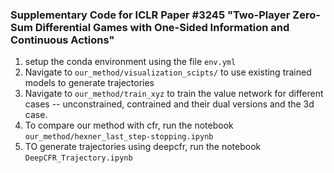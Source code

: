 ### Supplementary Code for ICLR Paper #3245 "Two-Player Zero-Sum Differential Games with One-Sided Information and Continuous Actions"


1. setup the conda environment using the file `env.yml`
2. Navigate to `our_method/visualization_scipts/` to use existing trained models to generate trajectories
3. Navigate to `our_method/train_xyz` to train the value network for different cases -- unconstrained, contrained and their dual versions and the 3d case. 
4. To compare our method with cfr, run the notebook `our_method/hexner_last_step-stopping.ipynb`
5. TO generate trajectories using deepcfr, run the notebook `DeepCFR_Trajectory.ipynb`
